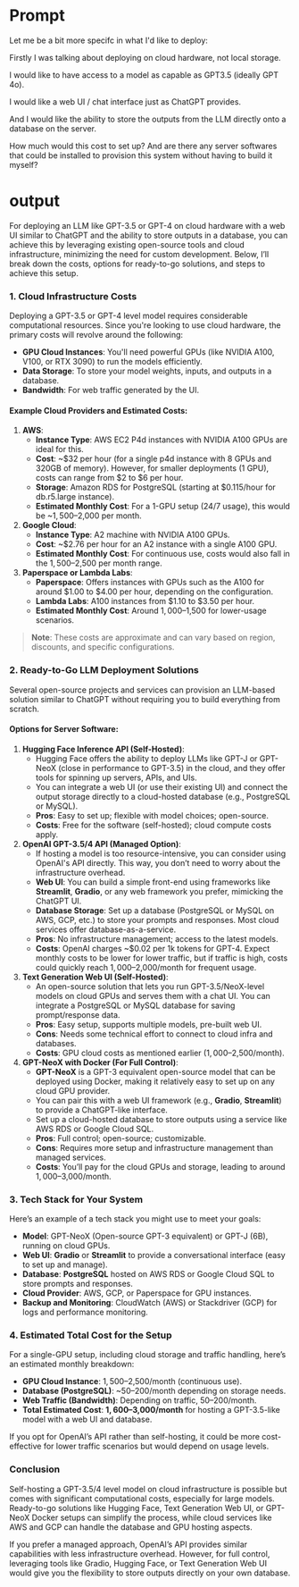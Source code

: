 # Prompt

Let me be a bit more specifc in what I'd like to deploy:

Firstly I was talking about deploying on cloud hardware, not local storage.

I would like to have access to a model as capable as GPT3.5 (ideally GPT 4o).

I would like a web UI / chat interface just as ChatGPT provides.

And I would like the ability to store the outputs from the LLM directly onto a database on the server.

How much would this cost to set up? And are there any server softwares that could be installed to provision this system without having to build it myself?

# output

For deploying an LLM like GPT-3.5 or GPT-4 on cloud hardware with a web UI similar to ChatGPT and the ability to store outputs in a database, you can achieve this by leveraging existing open-source tools and cloud infrastructure, minimizing the need for custom development. Below, I’ll break down the costs, options for ready-to-go solutions, and steps to achieve this setup.

### 1. Cloud Infrastructure Costs

Deploying a GPT-3.5 or GPT-4 level model requires considerable computational resources. Since you're looking to use cloud hardware, the primary costs will revolve around the following:

- **GPU Cloud Instances**: You'll need powerful GPUs (like NVIDIA A100, V100, or RTX 3090) to run the models efficiently.
- **Data Storage**: To store your model weights, inputs, and outputs in a database.
- **Bandwidth**: For web traffic generated by the UI.

#### Example Cloud Providers and Estimated Costs:

1. **AWS**:
   - **Instance Type**: AWS EC2 P4d instances with NVIDIA A100 GPUs are ideal for this.
   - **Cost**: \~$32 per hour (for a single p4d instance with 8 GPUs and 320GB of memory). However, for smaller deployments (1 GPU), costs can range from $2 to $6 per hour.
   - **Storage**: Amazon RDS for PostgreSQL (starting at $0.115/hour for db.r5.large instance).
   - **Estimated Monthly Cost**: For a 1-GPU setup (24/7 usage), this would be \~$1,500–$2,000 per month.
2. **Google Cloud**:
   - **Instance Type**: A2 machine with NVIDIA A100 GPUs.
   - **Cost**: \~$2.76 per hour for an A2 instance with a single A100 GPU.
   - **Estimated Monthly Cost**: For continuous use, costs would also fall in the $1,500–$2,500 per month range.
3. **Paperspace or Lambda Labs**:
   - **Paperspace**: Offers instances with GPUs such as the A100 for around $1.00 to $4.00 per hour, depending on the configuration.
   - **Lambda Labs**: A100 instances from $1.10 to $3.50 per hour.
   - **Estimated Monthly Cost**: Around $1,000–$1,500 for lower-usage scenarios.

> **Note**: These costs are approximate and can vary based on region, discounts, and specific configurations.

### 2. Ready-to-Go LLM Deployment Solutions

Several open-source projects and services can provision an LLM-based solution similar to ChatGPT without requiring you to build everything from scratch.

#### Options for Server Software:

1. **Hugging Face Inference API (Self-Hosted)**:
   - Hugging Face offers the ability to deploy LLMs like GPT-J or GPT-NeoX (close in performance to GPT-3.5) in the cloud, and they offer tools for spinning up servers, APIs, and UIs.
   - You can integrate a web UI (or use their existing UI) and connect the output storage directly to a cloud-hosted database (e.g., PostgreSQL or MySQL).
   - **Pros**: Easy to set up; flexible with model choices; open-source.
   - **Costs**: Free for the software (self-hosted); cloud compute costs apply.
2. **OpenAI GPT-3.5/4 API (Managed Option)**:
   - If hosting a model is too resource-intensive, you can consider using OpenAI's API directly. This way, you don’t need to worry about the infrastructure overhead.
   - **Web UI**: You can build a simple front-end using frameworks like **Streamlit**, **Gradio**, or any web framework you prefer, mimicking the ChatGPT UI.
   - **Database Storage**: Set up a database (PostgreSQL or MySQL on AWS, GCP, etc.) to store your prompts and responses. Most cloud services offer database-as-a-service.
   - **Pros**: No infrastructure management; access to the latest models.
   - **Costs**: OpenAI charges \~$0.02 per 1k tokens for GPT-4. Expect monthly costs to be lower for lower traffic, but if traffic is high, costs could quickly reach $1,000–$2,000/month for frequent usage.
3. **Text Generation Web UI (Self-Hosted)**:
   - An open-source solution that lets you run GPT-3.5/NeoX-level models on cloud GPUs and serves them with a chat UI. You can integrate a PostgreSQL or MySQL database for saving prompt/response data.
   - **Pros**: Easy setup, supports multiple models, pre-built web UI.
   - **Cons**: Needs some technical effort to connect to cloud infra and databases.
   - **Costs**: GPU cloud costs as mentioned earlier ($1,000–$2,500/month).
4. **GPT-NeoX with Docker (For Full Control)**:
   - **GPT-NeoX** is a GPT-3 equivalent open-source model that can be deployed using Docker, making it relatively easy to set up on any cloud GPU provider.
   - You can pair this with a web UI framework (e.g., **Gradio**, **Streamlit**) to provide a ChatGPT-like interface.
   - Set up a cloud-hosted database to store outputs using a service like AWS RDS or Google Cloud SQL.
   - **Pros**: Full control; open-source; customizable.
   - **Cons**: Requires more setup and infrastructure management than managed services.
   - **Costs**: You’ll pay for the cloud GPUs and storage, leading to around $1,000–$3,000/month.

### 3. Tech Stack for Your System

Here’s an example of a tech stack you might use to meet your goals:

- **Model**: GPT-NeoX (Open-source GPT-3 equivalent) or GPT-J (6B), running on cloud GPUs.
- **Web UI**: **Gradio** or **Streamlit** to provide a conversational interface (easy to set up and manage).
- **Database**: **PostgreSQL** hosted on AWS RDS or Google Cloud SQL to store prompts and responses.
- **Cloud Provider**: AWS, GCP, or Paperspace for GPU instances.
- **Backup and Monitoring**: CloudWatch (AWS) or Stackdriver (GCP) for logs and performance monitoring.

### 4. Estimated Total Cost for the Setup

For a single-GPU setup, including cloud storage and traffic handling, here’s an estimated monthly breakdown:

- **GPU Cloud Instance**: $1,500–$2,500/month (continuous use).
- **Database (PostgreSQL)**: \~$50–$200/month depending on storage needs.
- **Web Traffic (Bandwidth)**: Depending on traffic, $50–$200/month.
- **Total Estimated Cost**: **$1,600–$3,000/month** for hosting a GPT-3.5-like model with a web UI and database.

If you opt for OpenAI’s API rather than self-hosting, it could be more cost-effective for lower traffic scenarios but would depend on usage levels.

### Conclusion

Self-hosting a GPT-3.5/4 level model on cloud infrastructure is possible but comes with significant computational costs, especially for large models. Ready-to-go solutions like Hugging Face, Text Generation Web UI, or GPT-NeoX Docker setups can simplify the process, while cloud services like AWS and GCP can handle the database and GPU hosting aspects.

If you prefer a managed approach, OpenAI’s API provides similar capabilities with less infrastructure overhead. However, for full control, leveraging tools like Gradio, Hugging Face, or Text Generation Web UI would give you the flexibility to store outputs directly on your own database.







